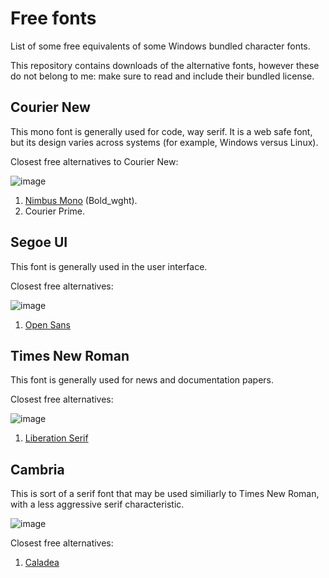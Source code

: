 # Free fonts

List of some free equivalents of some Windows bundled character fonts.

This repository contains downloads of the alternative fonts, however these do not belong to me: make sure to read and include their bundled license.

## Courier New

This mono font is generally used for code, way serif. It is a web safe font, but its design varies across systems (for example, Windows versus Linux).

Closest free alternatives to Courier New:

![image](https://github.com/user-attachments/assets/fdf38289-860a-48fd-a58c-a19945f1c3ed)

1. [Nimbus Mono](downloads/nimbus_mono) (Bold_wght).
2. Courier Prime.

## Segoe UI

This font is generally used in the user interface.

Closest free alternatives:

![image](https://github.com/user-attachments/assets/1c10b9c6-f807-4fa4-8104-350c212e81d4)

1. [Open Sans](downloads/open_sans)

## Times New Roman

This font is generally used for news and documentation papers.

Closest free alternatives:

![image](https://github.com/user-attachments/assets/6228dc6f-cc9f-4f24-94c6-e1c8e4cab25c)

1. [Liberation Serif](downloads/liberation_serif)

## Cambria

This is sort of a serif font that may be used similiarly to Times New Roman, with a less aggressive serif characteristic.

![image](https://github.com/user-attachments/assets/46a25d3a-f844-407a-8313-a6280861b90c)

Closest free alternatives:

1. [Caladea](downloads/caladea)
